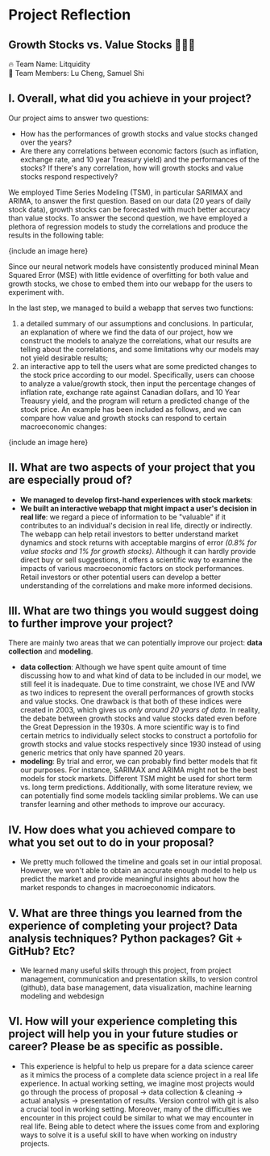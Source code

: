 # Project Reflection
## Growth Stocks vs. Value Stocks :money_with_wings::money_with_wings::money_with_wings:
:fire: Team Name: Litquidity  
:rocket: Team Members: Lu Cheng, Samuel Shi  

## I. Overall, what did you achieve in your project? 
Our project aims to answer two questions:
- How has the performances of growth stocks and value stocks changed over the years?
- Are there any correlations between economic factors (such as inflation, exchange rate, and 10 year Treasury yield) and the performances of the stocks? If there's any correlation, how will growth stocks and value stocks respond respectively?

We employed Time Series Modeling (TSM), in particular SARIMAX and ARIMA, to answer the first question. Based on our data (20 years of daily stock data), growth stocks can be forecasted with much better accuracy than value stocks. To answer the second question, we have employed a plethora of regression models to study the correlations and produce the results in the following table:

{include an image here}

Since our neural network models have consistently produced mininal Mean Squared Error (MSE) with little evidence of overfitting for both value and growth stocks, we chose to embed them into our webapp for the users to experiment with. 

In the last step, we managed to build a webapp that serves two functions:
1. a detailed summary of our assumptions and conclusions. In particular, an explanation of where we find the data of our project, how we construct the models to analyze the correlations, what our results are telling about the correlations, and some limitations why our models may not yield desirable results;
2. an interactive app to tell the users what are some predicted changes to the stock price according to our model. Specifically, users can choose to analyze a value/growth stock, then input the percentage changes of inflation rate, exchange rate against Canadian dollars, and 10 Year Treausry yield, and the program will return a predicted change of the stock price. An example has been included as follows, and we can compare how value and growth stocks can respond to certain macroeconomic changes:

{include an image here}

## II. What are two aspects of your project that you are especially proud of? 
- **We managed to develop first-hand experiences with stock markets**: 
- **We built an interactive webapp that might impact a user's decision in real life**: we regard a piece of information to be "valuable" if it contributes to an individual's decision in real life, directly or indirectly. The webapp can help retail investors to better understand market dynamics and stock returns with acceptable margins of error *(0.8% for value stocks and 1% for growth stocks)*. Although it can hardly provide direct buy or sell suggestions, it offers a scientific way to examine the impacts of various macroeconomic factors on stock performances. Retail investors or other potential users can develop a better understanding of the correlations and make more informed decisions. 


## III. What are two things you would suggest doing to further improve your project?
There are mainly two areas that we can potentially improve our project: **data collection** and **modeling**.
- **data collection**: Although we have spent quite amount of time discussing how to and what kind of data to be included in our model, we still feel it is inadequate. Due to time constraint, we chose IVE and IVW as two indices to represent the overall performances of growth stocks and value stocks. One drawback is that both of these indices were created in 2003, which gives us *only around 20 years of data*. In reality, the debate between growth stocks and value stocks dated even before the Great Depression in the 1930s. A more scientific way is to find certain metrics to individually select stocks to construct a portofolio for growth stocks and value stocks respectively since 1930 instead of using generic metrics that only have spanned 20 years. 
- **modeling**: By trial and error, we can probably find better models that fit our purposes. For instance, SARIMAX and ARIMA might not be the best models for stock markets. Different TSM might be used for short term vs. long term predictions. Additionally, with some literature review, we can potentially find some models tackling similar problems. We can use transfer learning and other methods to improve our accuracy. 

## IV. How does what you achieved compare to what you set out to do in your proposal? 
- We pretty much followed the timeline and goals set in our intial proposal. However, we won't able to obtain an accurate enough model to help us predict the market and provide meaningful insights about how the market responds to changes in macroeconomic indicators. 

## V. What are three things you learned from the experience of completing your project? Data analysis techniques? Python packages? Git + GitHub? Etc? 
- We learned many useful skills through this project, from project management, communication and presentation skills, to version control (github), data base management, data visualization,  machine learning modeling and webdesign

## VI. How will your experience completing this project will help you in your future studies or career? Please be as specific as possible. 
- This experience is helpful to help us prepare for a data science career as it mimics the process of a complete data science project in a real life experience. In actual working setting, we imagine most projects would go through the process of proposal -> data collection & cleaning -> actual analysis -> presentation of results. Version control with git is also a crucial tool in working setting. Moreover, many of the difficulties we encounter in this project could be similar to what we may encounter in real life. Being able to detect where the issues come from and exploring ways to solve it is a useful skill to have when working on industry projects. 

